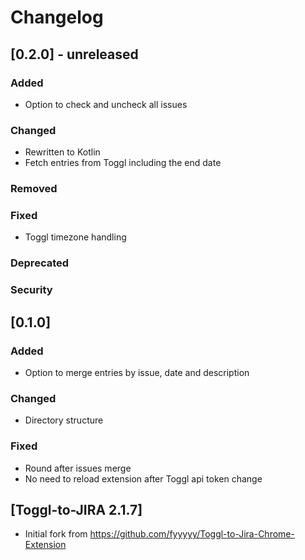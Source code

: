 # Changelog

## [0.2.0] - unreleased
### Added
- Option to check and uncheck all issues

### Changed
- Rewritten to Kotlin
- Fetch entries from Toggl including the end date

### Removed

### Fixed
- Toggl timezone handling

### Deprecated

### Security

## [0.1.0]
### Added
- Option to merge entries by issue, date and description

### Changed
- Directory structure

### Fixed
- Round after issues merge
- No need to reload extension after Toggl api token change

## [Toggl-to-JIRA 2.1.7]
- Initial fork from https://github.com/fyyyyy/Toggl-to-Jira-Chrome-Extension